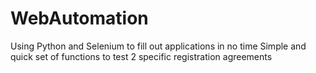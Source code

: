 # WebAutomation
Using Python and Selenium to fill out applications in no time
Simple and quick set of functions to test 2 specific registration agreements
